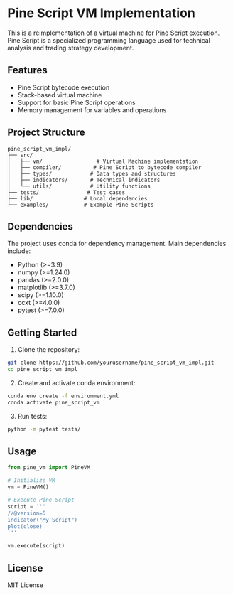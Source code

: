 # Pine Script VM Implementation

This is a reimplementation of a virtual machine for Pine Script execution. Pine Script is a specialized programming language used for technical analysis and trading strategy development.

## Features

- Pine Script bytecode execution
- Stack-based virtual machine
- Support for basic Pine Script operations
- Memory management for variables and operations

## Project Structure

```
pine_script_vm_impl/
├── src/
│   ├── vm/                 # Virtual Machine implementation
│   ├── compiler/          # Pine Script to bytecode compiler
│   ├── types/            # Data types and structures
│   ├── indicators/       # Technical indicators
│   └── utils/            # Utility functions
├── tests/               # Test cases
├── lib/                # Local dependencies
└── examples/           # Example Pine Scripts
```

## Dependencies

The project uses conda for dependency management. Main dependencies include:

- Python (>=3.9)
- numpy (>=1.24.0)
- pandas (>=2.0.0)
- matplotlib (>=3.7.0)
- scipy (>=1.10.0)
- ccxt (>=4.0.0)
- pytest (>=7.0.0)

## Getting Started

1. Clone the repository:
```bash
git clone https://github.com/yourusername/pine_script_vm_impl.git
cd pine_script_vm_impl
```

2. Create and activate conda environment:
```bash
conda env create -f environment.yml
conda activate pine_script_vm
```

3. Run tests:
```bash
python -m pytest tests/
```

## Usage

```python
from pine_vm import PineVM

# Initialize VM
vm = PineVM()

# Execute Pine Script
script = '''
//@version=5
indicator("My Script")
plot(close)
'''

vm.execute(script)
```

## License

MIT License
